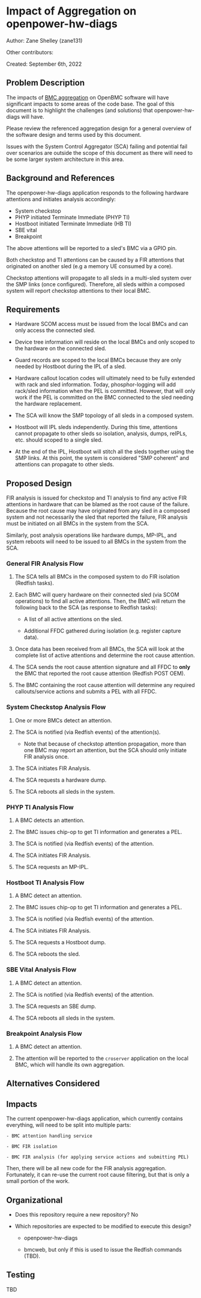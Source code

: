 # Impact of Aggregation on openpower-hw-diags

Author:
  Zane Shelley (zane131)

Other contributors:

Created:
  September 6th, 2022

## Problem Description

The impacts of [BMC aggregation][aggr-design] on OpenBMC software will have
significant impacts to some areas of the code base. The goal of this document
is to highlight the challenges (and solutions) that openpower-hw-diags will
have.

Please review the referenced aggregation design for a general overview of the
software design and terms used by this document.

Issues with the System Control Aggregator (SCA) failing and potential fail over
scenarios are outside the scope of this document as there will need to be some
larger system architecture in this area.

[aggr-design]: https://gerrit.openbmc.org/c/openbmc/docs/+/44547/2/designs/redfish-aggregation.md

## Background and References

The openpower-hw-diags application responds to the following hardware
attentions and initiates analysis accordingly:

- System checkstop
- PHYP initiated Terminate Immediate (PHYP TI)
- Hostboot initiated Terminate Immediate (HB TI)
- SBE vital
- Breakpoint

The above attentions will be reported to a sled's BMC via a GPIO pin.

Both checkstop and TI attentions can be caused by a FIR attentions that
originated on another sled (e.g a memory UE consumed by a core).

Checkstop attentions will propagate to all sleds in a multi-sled system over
the SMP links (once configured). Therefore, all sleds within a composed system
will report checkstop attentions to their local BMC.

## Requirements

- Hardware SCOM access must be issued from the local BMCs and can only access
  the connected sled.

- Device tree information will reside on the local BMCs and only scoped to the
  hardware on the connected sled.

- Guard records are scoped to the local BMCs because they are only needed by
  Hostboot during the IPL of a sled.

- Hardware callout location codes will ultimately need to be fully extended
  with rack and sled information. Today, phosphor-logging will add rack/sled
  information when the PEL is committed. However, that will only work if the
  PEL is committed on the BMC connected to the sled needing the hardware
  replacement.

- The SCA will know the SMP topology of all sleds in a composed system.

- Hostboot will IPL sleds independently. During this time, attentions cannot
  propagate to other sleds so isolation, analysis, dumps, reIPLs, etc. should
  scoped to a single sled.

- At the end of the IPL, Hostboot will stitch all the sleds together using the
  SMP links. At this point, the system is considered "SMP coherent" and
  attentions can propagate to other sleds.

## Proposed Design

FIR analysis is issued for checkstop and TI analysis to find any active FIR
attentions in hardware that can be blamed as the root cause of the failure.
Because the root cause may have originated from any sled in a composed system
and not necessarily the sled that reported the failure, FIR analysis must be
initiated on all BMCs in the system from the SCA.

Similarly, post analysis operations like hardware dumps, MP-IPL, and system
reboots will need to be issued to all BMCs in the system from the SCA.

### General FIR Analysis Flow

1. The SCA tells all BMCs in the composed system to do FIR isolation (Redfish
   tasks).

2. Each BMC will query hardware on their connected sled (via SCOM
   operations) to find all active attentions. Then, the BMC will return the
   following back to the SCA (as response to Redfish tasks):

    - A list of all active attentions on the sled.

    - Additional FFDC gathered during isolation (e.g. register capture
      data).

3. Once data has been received from all BMCs, the SCA will look at the complete
   list of active attentions and determine the root cause attention.

4. The SCA sends the root cause attention signature and all FFDC to **only**
   the BMC that reported the root cause attention (Redfish POST OEM).

5. The BMC containing the root cause attention will determine any required
   callouts/service actions and submits a PEL with all FFDC.

### System Checkstop Analysis Flow

1. One or more BMCs detect an attention.

2. The SCA is notified (via Redfish events) of the attention(s).

    - Note that because of checkstop attention propagation, more than one BMC
      may report an attention, but the SCA should only initiate FIR analysis
      once.

3. The SCA initiates FIR Analysis.

4. The SCA requests a hardware dump.

5. The SCA reboots all sleds in the system.

### PHYP TI Analysis Flow

1. A BMC detects an attention.

2. The BMC issues chip-op to get TI information and generates a PEL.

3. The SCA is notified (via Redfish events) of the attention.

4. The SCA initiates FIR Analysis.

5. The SCA requests an MP-IPL.

### Hostboot TI Analysis Flow

1. A BMC detect an attention.

2. The BMC issues chip-op to get TI information and generates a PEL.

3. The SCA is notified (via Redfish events) of the attention.

4. The SCA initiates FIR Analysis.

5. The SCA requests a Hostboot dump.

6. The SCA reboots the sled.

### SBE Vital Analysis Flow

1. A BMC detect an attention.

2. The SCA is notified (via Redfish events) of the attention.

3. The SCA requests an SBE dump.

4. The SCA reboots all sleds in the system.

### Breakpoint Analysis Flow

1. A BMC detect an attention.

2. The attention will be reported to the `croserver` application on the local
   BMC, which will handle its own aggregation. 

## Alternatives Considered

## Impacts

The current openpower-hw-diags application, which currently contains
everything, will need to be split into multiple parts:

    - BMC attention handling service

    - BMC FIR isolation

    - BMC FIR analysis (for applying service actions and submitting PEL)

Then, there will be all new code for the FIR analysis aggregation. Fortunately,
it can re-use the current root cause filtering, but that is only a small
portion of the work.

## Organizational

- Does this repository require a new repository? No

- Which repositories are expected to be modified to execute this design?
    
    - openpower-hw-diags

    - bmcweb, but only if this is used to issue the Redfish commands (TBD). 

## Testing

TBD

